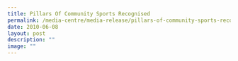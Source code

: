 ```yaml
---
title: Pillars Of Community Sports Recognised
permalink: /media-centre/media-release/pillars-of-community-sports-recognised/
date: 2010-06-08
layout: post
description: ""
image: ""
---
```

